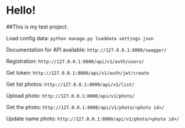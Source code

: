 # Hello!
##This is my test project.

Load config data:
`python manage.py loaddata settings.json `

Documentation for API available:
`http://127.0.0.1:8000/swagger/`

Registration:
`http://127.0.0.1:8000/api/v1/auth/users/`

Get token:
`http://127.0.0.1:8000/api/v1/auth/jwt/create`

Get list photos:
`http://127.0.0.1:8000/api/v1/list/`

Upload photo:
`http://127.0.0.1:8000/api/v1/photo/`

Get the photo:
`http://127.0.0.1:8000/api/v1/photo/<photo id>/`

Update name photo:
`http://127.0.0.1:8000/api/v1/photo/<photo id>/`
